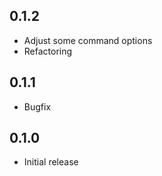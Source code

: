 ## 0.1.2

- Adjust some command options
- Refactoring

## 0.1.1

- Bugfix

## 0.1.0

- Initial release

